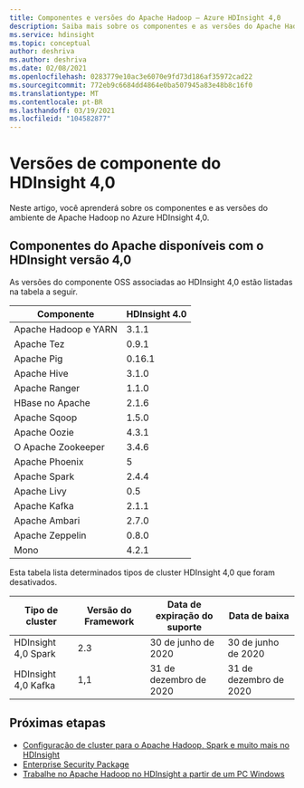 ```yaml
---
title: Componentes e versões do Apache Hadoop – Azure HDInsight 4,0
description: Saiba mais sobre os componentes e as versões do Apache Hadoop no Azure HDInsight 4,0.
ms.service: hdinsight
ms.topic: conceptual
author: deshriva
ms.author: deshriva
ms.date: 02/08/2021
ms.openlocfilehash: 0283779e10ac3e6070e9fd73d186af35972cad22
ms.sourcegitcommit: 772eb9c6684dd4864e0ba507945a83e48b8c16f0
ms.translationtype: MT
ms.contentlocale: pt-BR
ms.lasthandoff: 03/19/2021
ms.locfileid: "104582877"
---
```

# <a name="hdinsight-40-component-versions"></a>Versões de componente do HDInsight 4,0

Neste artigo, você aprenderá sobre os componentes e as versões do ambiente de Apache Hadoop no Azure HDInsight 4,0.

## <a name="apache-components-available-with-hdinsight-version-40"></a>Componentes do Apache disponíveis com o HDInsight versão 4,0

As versões do componente OSS associadas ao HDInsight 4,0 estão listadas na tabela a seguir.

| Componente              | HDInsight 4.0 |
|------------------------|---------------|
| Apache Hadoop e YARN | 3.1.1         |
| Apache Tez             | 0.9.1         |
| Apache Pig             | 0.16.1        |
| Apache Hive            | 3.1.0         |
| Apache Ranger          | 1.1.0         |
| HBase no Apache           | 2.1.6         |
| Apache Sqoop           | 1.5.0         |
| Apache Oozie           | 4.3.1         |
| O Apache Zookeeper       | 3.4.6         |
| Apache Phoenix         | 5             |
| Apache Spark           | 2.4.4         |
| Apache Livy            | 0.5           |
| Apache Kafka           | 2.1.1         |
| Apache Ambari          | 2.7.0         |
| Apache Zeppelin        | 0.8.0         |
| Mono                   | 4.2.1         |


Esta tabela lista determinados tipos de cluster HDInsight 4,0 que foram desativados.

| Tipo de cluster                    | Versão do Framework | Data de expiração do suporte      | Data de baixa |
|---------------------------------|-------------------|------------------------------|-----------------|
| HDInsight 4,0 Spark             | 2.3               | 30 de junho de 2020                | 30 de junho de 2020   |
| HDInsight 4,0 Kafka             | 1,1               | 31 de dezembro de 2020                 | 31 de dezembro de 2020    |

## <a name="next-steps"></a>Próximas etapas

- [Configuração de cluster para o Apache Hadoop, Spark e muito mais no HDInsight](hdinsight-hadoop-provision-linux-clusters.md)
- [Enterprise Security Package](./enterprise-security-package.md)
- [Trabalhe no Apache Hadoop no HDInsight a partir de um PC Windows](hdinsight-hadoop-windows-tools.md)
